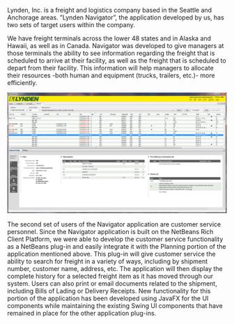 Lynden, Inc. is a freight and logistics company based in the Seattle and Anchorage areas. 
”Lynden Navigator”, the application developed by us, has two sets of target users within the company.

We have freight terminals across the lower 48 states and in Alaska and Hawaii, as well as in Canada. 
Navigator was developed to give managers at those terminals the ability to see information regarding 
the freight that is scheduled to arrive at their facility, as well as the freight that is scheduled to 
depart from their facility. This information will help managers to allocate their resources -both human 
and equipment (trucks, trailers, etc.)- more efficiently.

[![Screen 1](screen1.png)]()

The second set of users of the Navigator application are customer service personnel. Since the Navigator 
application is built on the NetBeans Rich Client Platform, we were able to develop the customer service 
functionality as a NetBeans plug-in and easily integrate it with the Planning portion of the application 
mentioned above. This plug-in will give customer service the ability to search for freight in a variety of 
ways, including by shipment number, customer name, address, etc. The application will then display the 
complete history for a selected freight item as it has moved through our system. Users can also print or 
email documents related to the shipment, including Bills of Lading or Delivery Receipts. New functionality 
for this portion of the application has been developed using JavaFX for the UI components while maintaining
the existing Swing UI components that have remained in place for the other application plug-ins.